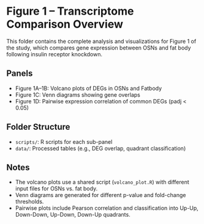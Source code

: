 # Figure 1 – Transcriptome Comparison Overview

This folder contains the complete analysis and visualizations for Figure 1 of the study,
which compares gene expression between OSNs and fat body following insulin receptor knockdown.

## Panels

- Figure 1A–1B: Volcano plots of DEGs in OSNs and Fatbody
- Figure 1C: Venn diagrams showing gene overlaps
- Figure 1D: Pairwise expression correlation of common DEGs (padj < 0.05)

## Folder Structure

- `scripts/`: R scripts for each sub-panel
- `data/`: Processed tables (e.g., DEG overlap, quadrant classification)

## Notes

- The volcano plots use a shared script (`volcano_plot.R`) with different input files for OSNs vs. fat body.
- Venn diagrams are generated for different p-value and fold-change thresholds.
- Pairwise plots include Pearson correlation and classification into Up-Up, Down-Down, Up-Down, Down-Up quadrants.

